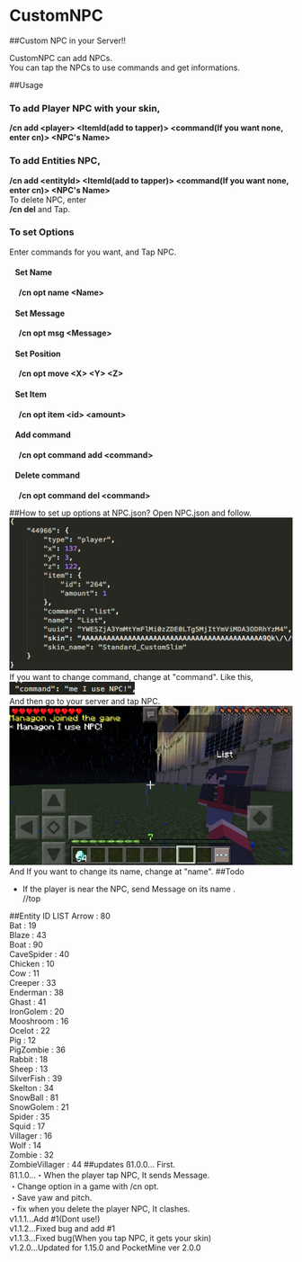 # CustomNPC
##Custom NPC in your Server!!

CustomNPC can add NPCs.<br />
You can tap the NPCs to use commands and get informations.

##Usage

<h3>To add Player NPC with your skin,</h3> 
<strong>/cn add &lt;player&gt; &lt;ItemId(add to tapper)&gt; &lt;command(If you want none, enter cn)&gt; &lt;NPC's Name&gt;</strong><br />
<h3>To add Entities NPC,</h3>
<strong>/cn add &lt;entityId&gt; &lt;ItemId(add to tapper)&gt; &lt;command(If you want none, enter cn)&gt; &lt;NPC's Name&gt;</strong><br />
To delete NPC, enter<br />
<strong>/cn del</strong>&nbsp;and Tap.<br />

<h3>To set Options</h3>
Enter commands for you want, and Tap NPC.<br />
<h4>&nbsp;&nbsp;&nbsp;Set Name</h4>
<strong>&nbsp;&nbsp;&nbsp;&nbsp;&nbsp;/cn opt name &lt;Name&gt;</strong>
<h4>&nbsp;&nbsp;&nbsp;Set Message</h4>
<strong>&nbsp;&nbsp;&nbsp;&nbsp;&nbsp;/cn opt msg &lt;Message&gt;</strong>
<h4>&nbsp;&nbsp;&nbsp;Set Position</h4>
<strong>&nbsp;&nbsp;&nbsp;&nbsp;&nbsp;/cn opt move &lt;X&gt; &lt;Y&gt; &lt;Z&gt;</strong>
<h4>&nbsp;&nbsp;&nbsp;Set Item</h4>
<strong>&nbsp;&nbsp;&nbsp;&nbsp;&nbsp;/cn opt item &lt;id&gt; &lt;amount&gt;</strong>
<h4>&nbsp;&nbsp;&nbsp;Add command</h4>
<strong>&nbsp;&nbsp;&nbsp;&nbsp;&nbsp;/cn opt command add &lt;command&gt;</strong>
<h4>&nbsp;&nbsp;&nbsp;Delete command</h4>
<strong>&nbsp;&nbsp;&nbsp;&nbsp;&nbsp;/cn opt command del &lt;command&gt;</strong>

##How to set up options at NPC.json?
Open NPC.json and follow.<br />
<img src="https://github.com/Managon-pop/CustomNPC/blob/master/img/picc.png"></img>
<br />If you want to change command, change at "command". Like this,
<img src="https://github.com/Managon-pop/CustomNPC/blob/master/img/co.png"></img>
<br />And then go to your server and tap NPC.<br />
<img src="https://github.com/Managon-pop/CustomNPC/blob/master/img/nana.jpg"></img><br />
And If you want to change its name, change at "name".
##Todo
<ul>
<li>If the player is near the NPC, send Message on its name . </li>//top
</ul>
##Entity ID LIST
Arrow : 80<br />Bat : 19<br />Blaze : 43<br />Boat : 90<br />CaveSpider : 40<br />Chicken : 10<br />Cow : 11<br />Creeper : 33<br />Enderman : 38<br />Ghast : 41<br />IronGolem : 20<br />Mooshroom : 16<br />Ocelot : 22<br />Pig : 12<br />PigZombie : 36<br />Rabbit : 18<br />Sheep : 13<br />SilverFish : 39<br />Skelton : 34<br />SnowBall : 81<br />SnowGolem : 21<br />Spider : 35<br />Squid : 17<br />Villager : 16<br />Wolf : 14<br />Zombie : 32<br />ZombieVillager : 44
##updates
ß1.0.0... First.<br />
ß1.1.0...・When the player tap NPC, It sends Message.<br />
         ・Change option in a game with /cn opt.<br />
         ・Save yaw and pitch.<br />
         ・fix when you delete the player NPC, It clashes.<br />
v1.1.1...Add #1(Dont use!)<br />
v1.1.2...Fixed bug and add #1<br />
v1.1.3...Fixed bug(When you tap NPC, it gets your skin)<br />
v1.2.0...Updated for 1.15.0 and PocketMine ver 2.0.0

